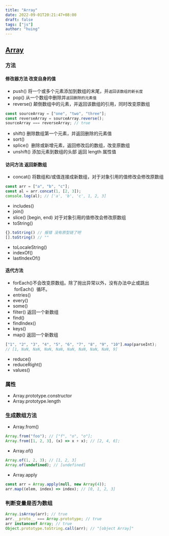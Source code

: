 ```yaml
---
title: "Array"
date: 2022-09-01T20:21:47+08:00
draft: false
tags: ["js"]
author: "huing"
---
```


## [Array](https://developer.mozilla.org/zh-CN/docs/Web/JavaScript/Reference/Global_Objects/Array)

### 方法

#### 修改器方法 改变自身的值

- push() 将一个或多个元素添加到数组的末尾，并`返回该数组的新长度`
- pop() 从一个数组中删除并`返回删除的元素值`
- reverse() 颠倒数组中的元素，并返回该数组的引用，同时改变原数组

```javascript
const sourceArray = ["one", "two", "three"];
const reverseArray = sourceArray.reverse();
sourceArray === reverseArray; // true
```

- shift() 删除数组第一个元素，并返回删除的元素值
- sort()
- splice()  删除或新增元素，返回修改后的数组，改变原数组
- unshift() 添加元素到数组的头部 返回 length 属性值

#### 访问方法 返回新数组

- concat() 将数组和/或值连接成新数组，对于对象引用的值修改会修改原数组

```javascript
const arr = ["a", "b", "c"];
const al = arr.concat(1, [2, 3]);
console.log(al); // ['a', 'b', 'c', 1, 2, 3]
```

- includes()
- join()
- slice() [begin, end) 对于对象引用的值修改会修改原数组
- toString()

```js
{}.toString() // 报错 没有原型链了吧
[].toString() // ""
```

- toLocaleString()
- indexOf()
- lastIndexOf()

#### 迭代方法

- forEach()不会改变原数组。除了抛出异常以外，没有办法中止或跳出  forEach()  循环。
- entries()
- every()
- some()
- filter() 返回一个新数组
- find()
- findIndex()
- keys()
- map() 返回一个新数组

```javascript
["1", "2", "3", "4", "5", "6", "7", "8", "9", "10"].map(parseInt);
// [1, NaN, NaN, NaN, NaN, NaN, NaN, NaN, NaN, 9]
```

- reduce()
- reduceRight()
- values()

### 属性

- Array.prototype.constructor
- Array.prototype.length

### 生成数组方法

- Array.from()

```javascript
Array.from("foo"); // ["f", "o", "o"];
Array.from([1, 2, 3], (x) => x + x); // [2, 4, 6];
```

- Array.of()

```javascript
Array.of(1, 2, 3); // [1, 2, 3]
Array.of(undefined); // [undefined]
```

- Array.apply

```javascript
const arr = Array.apply(null, new Array(4));
arr.map((elem, index) => index); // [0, 1, 2, 3]
```

### 判断变量是否为数组

```js
Array.isArray(arr); // true
arr.__proto__ === Array.prototype; // true
arr instanceof Array; // true
Object.prototype.toString.call(arr); // "[object Array]"
```
